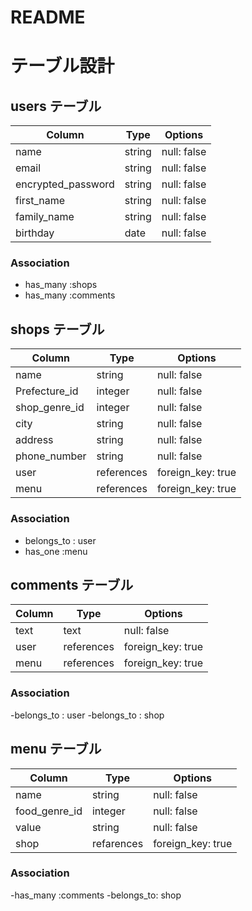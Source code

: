 # README
# テーブル設計

## users テーブル

| Column             | Type   | Options     |
| ---------------    | ------ | ----------- |
| name               | string | null: false |
| email              | string | null: false |
| encrypted_password | string | null: false |
| first_name         | string | null: false |
| family_name        | string | null: false |
| birthday           | date   | null: false |

### Association
- has_many :shops
- has_many :comments
## shops テーブル

| Column                   | Type      | Options          |
| ----------------------   | ------    | --------------   |
| name                     | string    | null: false      |
| Prefecture_id            | integer   | null: false      |
| shop_genre_id            | integer   | null: false      |
| city                     | string    | null: false      |
| address                  | string    | null: false      |
| phone_number             | string    | null: false      |
| user                     | references|foreign_key: true |
| menu                     | references|foreign_key: true |

### Association

- belongs_to : user
- has_one :menu

## comments テーブル

| Column    | Type       | Options                        |
| --------- | ---------- | ------------------------------ |
| text      | text       | null: false                    |
| user      | references | foreign_key: true              |
| menu      | references | foreign_key: true              |

### Association
-belongs_to : user
-belongs_to : shop


## menu テーブル

| Column                 | Type       | Options           |
| ---------------------- | ---------  | --------------    |
| name                   | string     | null: false       |
| food_genre_id          | integer    | null: false       |
| value                  | string     | null: false       |
| shop                   | refarences | foreign_key: true |
### Association
-has_many :comments
-belongs_to: shop

